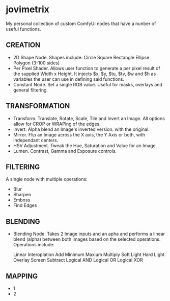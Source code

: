 # jovimetrix
My personal collection of custom ComfyUI nodes that have a nunber of useful functions.

CREATION
--------

* 2D Shape Node. Shapes include:
    Circle
    Square
    Rectangle
    Ellipse
    Polygon (3-100 sides)
* Per Pixel Shader. Allows user function to generate a per pixel result of the supplied Width x Height. It injects $x, $y, $tu, $tv, $w and $h as variables the user can use in defining said functions.
* Constant Node. Set a single RGB value. Useful for masks, overlays and general filtering.

TRANSFORMATION
--------------

* Transform. Translate, Rotate, Scale, Tile and Invert an Image. All options allow for CROP or WRAPing of the edges.
* Invert. Alpha blend an Image's inverted version. with the original.
* Mirror. Flip an Image across the X axis, the Y Axis or both, with independant centers.
* HSV Adjustment. Tweak the Hue, Saturation and Value for an Image.
* Lumen. Contrast, Gamma and Exposure controls.

FILTERING
---------

A single node with multiple operations:

* Blur
* Sharpen
* Emboss
* Find Edges

BLENDING
--------

* Blending Node. Takes 2 Image inputs and an apha and performs a linear blend (alpha) between both images based on the selected operations. Operations include:

    Linear Interoplation
    Add
    Minimum
    Maxium
    Multiply
    Soft Light
    Hard Light
    Overlay
    Screen
    Subtract
    Logical AND
    Logical OR
    Logical XOR

MAPPING
---------

* 1
* 2